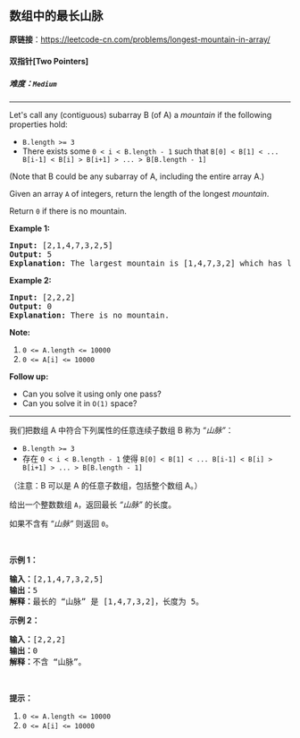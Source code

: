 ## 数组中的最长山脉

**原链接**：<https://leetcode-cn.com/problems/longest-mountain-in-array/>

#### 双指针[Two Pointers]    

##### 难度：**`Medium`**

----- 
<p>Let&#39;s call any (contiguous) subarray B (of A)&nbsp;a <em>mountain</em> if the following properties hold:</p>

<ul>
	<li><code>B.length &gt;= 3</code></li>
	<li>There exists some <code>0 &lt; i&nbsp;&lt; B.length - 1</code> such that <code>B[0] &lt; B[1] &lt; ... B[i-1] &lt; B[i] &gt; B[i+1] &gt; ... &gt; B[B.length - 1]</code></li>
</ul>

<p>(Note that B could be any subarray of A, including the entire array A.)</p>

<p>Given an array <code>A</code>&nbsp;of integers,&nbsp;return the length of the longest&nbsp;<em>mountain</em>.&nbsp;</p>

<p>Return <code>0</code> if there is no mountain.</p>

<p><strong>Example 1:</strong></p>

<pre>
<strong>Input: </strong>[2,1,4,7,3,2,5]
<strong>Output: </strong>5
<strong>Explanation: </strong>The largest mountain is [1,4,7,3,2] which has length 5.
</pre>

<p><strong>Example 2:</strong></p>

<pre>
<strong>Input: </strong>[2,2,2]
<strong>Output: </strong>0
<strong>Explanation: </strong>There is no mountain.
</pre>

<p><strong>Note:</strong></p>

<ol>
	<li><code>0 &lt;= A.length &lt;= 10000</code></li>
	<li><code>0 &lt;= A[i] &lt;= 10000</code></li>
</ol>

<p><strong>Follow up:</strong></p>

<ul>
	<li>Can you solve it using only one pass?</li>
	<li>Can you solve it in <code>O(1)</code> space?</li>
</ul>


----- 
<p>我们把数组 A 中符合下列属性的任意连续子数组 B 称为 &ldquo;<em>山脉&rdquo;</em>：</p>

<ul>
	<li><code>B.length &gt;= 3</code></li>
	<li>存在 <code>0 &lt; i&nbsp;&lt; B.length - 1</code> 使得 <code>B[0] &lt; B[1] &lt; ... B[i-1] &lt; B[i] &gt; B[i+1] &gt; ... &gt; B[B.length - 1]</code></li>
</ul>

<p>（注意：B 可以是 A 的任意子数组，包括整个数组 A。）</p>

<p>给出一个整数数组 <code>A</code>，返回最长 <em>&ldquo;山脉&rdquo;</em>&nbsp;的长度。</p>

<p>如果不含有 &ldquo;<em>山脉&rdquo;&nbsp;</em>则返回 <code>0</code>。</p>

<p>&nbsp;</p>

<p><strong>示例 1：</strong></p>

<pre><strong>输入：</strong>[2,1,4,7,3,2,5]
<strong>输出：</strong>5
<strong>解释：</strong>最长的 &ldquo;山脉&rdquo; 是 [1,4,7,3,2]，长度为 5。
</pre>

<p><strong>示例 2：</strong></p>

<pre><strong>输入：</strong>[2,2,2]
<strong>输出：</strong>0
<strong>解释：</strong>不含 &ldquo;山脉&rdquo;。
</pre>

<p>&nbsp;</p>

<p><strong>提示：</strong></p>

<ol>
	<li><code>0 &lt;= A.length &lt;= 10000</code></li>
	<li><code>0 &lt;= A[i] &lt;= 10000</code></li>
</ol>
